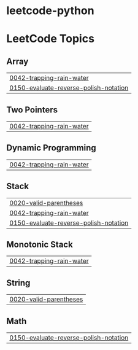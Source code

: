 # leetcode-python
 

<!---LeetCode Topics Start-->
# LeetCode Topics
## Array
|  |
| ------- |
| [0042-trapping-rain-water](https://github.com/Push1413/leetcode-py/tree/master/0042-trapping-rain-water) |
| [0150-evaluate-reverse-polish-notation](https://github.com/Push1413/leetcode-py/tree/master/0150-evaluate-reverse-polish-notation) |
## Two Pointers
|  |
| ------- |
| [0042-trapping-rain-water](https://github.com/Push1413/leetcode-py/tree/master/0042-trapping-rain-water) |
## Dynamic Programming
|  |
| ------- |
| [0042-trapping-rain-water](https://github.com/Push1413/leetcode-py/tree/master/0042-trapping-rain-water) |
## Stack
|  |
| ------- |
| [0020-valid-parentheses](https://github.com/Push1413/leetcode-py/tree/master/0020-valid-parentheses) |
| [0042-trapping-rain-water](https://github.com/Push1413/leetcode-py/tree/master/0042-trapping-rain-water) |
| [0150-evaluate-reverse-polish-notation](https://github.com/Push1413/leetcode-py/tree/master/0150-evaluate-reverse-polish-notation) |
## Monotonic Stack
|  |
| ------- |
| [0042-trapping-rain-water](https://github.com/Push1413/leetcode-py/tree/master/0042-trapping-rain-water) |
## String
|  |
| ------- |
| [0020-valid-parentheses](https://github.com/Push1413/leetcode-py/tree/master/0020-valid-parentheses) |
## Math
|  |
| ------- |
| [0150-evaluate-reverse-polish-notation](https://github.com/Push1413/leetcode-py/tree/master/0150-evaluate-reverse-polish-notation) |
<!---LeetCode Topics End-->